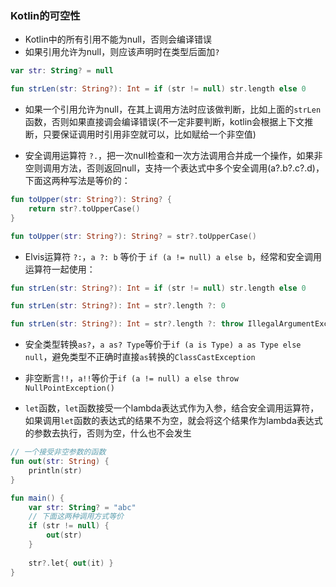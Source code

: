 ### Kotlin的可空性

* Kotlin中的所有引用不能为null，否则会编译错误
* 如果引用允许为null，则应该声明时在类型后面加`?`
```kotlin
var str: String? = null

fun strLen(str: String?): Int = if (str != null) str.length else 0
```
* 如果一个引用允许为null，在其上调用方法时应该做判断，比如上面的`strLen`函数，否则如果直接调会编译错误(不一定非要判断，kotlin会根据上下文推断，只要保证调用时引用非空就可以，比如赋给一个非空值)

* 安全调用运算符 `?.`，把一次null检查和一次方法调用合并成一个操作，如果非空则调用方法，否则返回null，支持一个表达式中多个安全调用(a?.b?.c?.d)，下面这两种写法是等价的：
```kotlin
fun toUpper(str: String?): String? {
    return str?.toUpperCase()
}

fun toUpper(str: String?): String? = str?.toUpperCase()
```

* Elvis运算符 `?:`，`a ?: b` 等价于 `if (a != null) a else b`，经常和安全调用运算符一起使用：
```kotlin
fun strLen(str: String?): Int = if (str != null) str.length else 0

fun strLen(str: String?): Int = str?.length ?: 0

fun strLen(str: String?): Int = str?.length ?: throw IllegalArgumentException("str is null!")
```

* 安全类型转换`as?`，`a as? Type`等价于`if (a is Type) a as Type else null`，避免类型不正确时直接`as`转换的`ClassCastException`

* 非空断言`!!`，`a!!`等价于`if (a != null) a else throw NullPointException()`

* `let`函数，`let`函数接受一个lambda表达式作为入参，结合安全调用运算符，如果调用`let`函数的表达式的结果不为空，就会将这个结果作为lambda表达式的参数去执行，否则为空，什么也不会发生
```kotlin
// 一个接受非空参数的函数
fun out(str: String) {
    println(str)
}

fun main() {
    var str: String? = "abc"
    // 下面这两种调用方式等价
    if (str != null) {
        out(str)
    }
    
    str?.let{ out(it) }
}
```